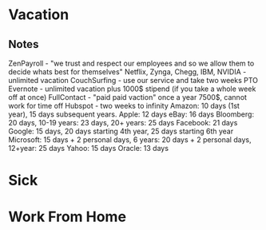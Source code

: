 # Vacation


## Notes
  ZenPayroll - "we trust and respect our employees and so we allow them to decide whats best for themselves"
  Netflix, Zynga, Chegg, IBM, NVIDIA - unlimited vacation 
  CouchSurfing - use our service and take two weeks PTO
  Evernote - unlimited vacation plus 1000$ stipend (if you take a whole week off at once) 
  FullContact - "paid paid vaction" once a year 7500$, cannot work for time off
  Hubspot - two weeks to infinity 
  Amazon: 10 days (1st year), 15 days subsequent years.
  Apple: 12 days
  eBay: 16 days
  Bloomberg: 20 days, 10-19 years: 23 days, 20+ years: 25 days
  Facebook: 21 days
  Google: 15 days, 20 days starting 4th year, 25 days starting 6th year
  Microsoft: 15 days + 2 personal days, 6 years: 20 days + 2 personal days, 12+year: 25 days
  Yahoo: 15 days
  Oracle: 13 days

# Sick

# Work From Home

